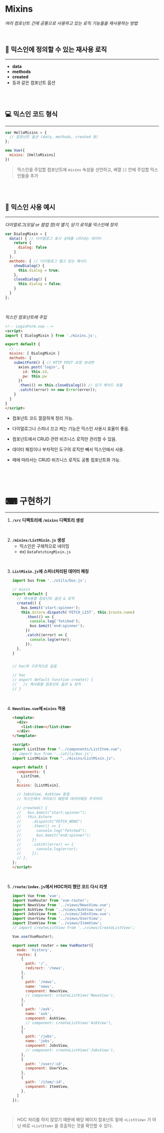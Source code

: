 # Mixins

*여러 컴포넌트 간에 공통으로 사용하고 있는 로직 기능들을 재사용하는 방법*

<br/>

## 📌 믹스인에 정의할 수 있는 재사용 로직
---

- **data**
- **methods**
- **created**
- 등과 같은 컴포넌트 옵션

<br/>
<br/>

## 💻 믹스인 코드 형식
---

```js
var HelloMixins = {
  // 컴포넌트 옵션 (data, methods, created 등)
};

new Vue({
  mixins: [HelloMixins]
})
```

> 믹스인을 주입할 컴포넌트에 `mixins` 속성을 선언하고, 
> 배열 `[]` 안에 주입할 믹스인들을 추가 

<br/>
<br/>

## 👀 믹스인 사용 예시
---

*다이얼로그(모달 or 팝업 창)의 열기, 닫기 로직을 믹스인에 정의*

```js
var DialogMixin = {
  data() { // 다이얼로그 표시 상태를 나타내는 데이터
    return {
      dialog: false
    }
  },
  methods: { // 다이얼로그 열고 닫는 메서드
    showDialog() {
      this.dialog = true;
    },
    closeDialog() {
      this.dialog = false;
    }
  }
};
```

<br/>

*믹스인 컴포넌트에 주입*

```html
<!-- LoginForm.vue -->
<script>
import { DialogMixin } from './mixins.js';

export default {
  // ..
  mixins: [ DialogMixin ]
  methods: {
    submitForm() { // HTTP POST 요청 보내면
      axios.post('login', {
        id: this.id,
        pw: this.pw
      })
      .then(() => this.closeDialog()) // 닫기 메서드 호출
      .catch((error) => new Error(error));
    }
  }
}
</script>
```

- 컴포넌트 코드 깔끔하게 정리 가능.
  
- 다이얼로그나 스피너 끄고 켜는 기능은 믹스인 사용시 효율이 좋음. 
  
- 컴포넌트에서 CRUD 관련 비즈니스 로직만 관리할 수 있음.
  
- 데이터 패칭이나 부차적인 도구의 로직만 빼서 믹스인에서 사용.
  
- 때에 따라서는 CRUD 비즈니스 로직도 공통 컴포넌트화 가능.

<br/>
<br/>
<br/>

# ⌨ 구현하기
---

1. **`/src` 디렉토리에 `/mixins` 디렉토리 생성**

<br/>

2. **`/mixins/ListMixin.js` 생성**
   - 믹스인은 구체적으로 네이밍 
   - ex) `DataFetchingMixin.js`

<br/>

3. **`ListMixin.js`에 스피너처리된 데어터 패칭**

    ```js
    import bus from '../utils/bus.js';

    // mixin
    export default {
      // 재사용할 컴포넌트 옵션 & 로직
      created() {
        bus.$emit('start:spinner');
        this.$store.dispatch('FETCH_LIST', this.$route.name)
          .then(() => {
            console.log('fetched');
            bus.$emit('end:spinner');
          })
          .catch((error) => {
            console.log(error);
          });
      },
    }


    // hoc와 구조적으로 같음

    // hoc
    // export default function create() {
    //   // 재사용할 컴포넌트 옵션 & 로직
    // }
    ```

<br/>

4. **`NewsView.vue`에 `mixins` 적용**

    ```html
    <template>
      <div>
        <list-item></list-item>
      </div>
    </template>

    <script>
    import ListItem from "../components/ListItem.vue";
    // import bus from '../utils/bus.js';
    import ListMixin from "../mixins/ListMixin.js";

    export default {
      components: {
        ListItem,
      },
      mixins: [ListMixin],

      // JobsView, AskView 동일
      // 믹스인에서 처리되기 때문에 데이터패칭 주석처리
      
      // created() {
      //   bus.$emit("start:spinner");
      //   this.$store
      //     .dispatch("FETCH_NEWS")
      //     .then(() => {
      //       console.log("fetched");
      //       bus.$emit("end:spinner");
      //     })
      //     .catch((error) => {
      //       console.log(error);
      //     });
      // },
    };
    </script>
    ```

<br/>

5. **`/route/index.js`에서 HOC처리 했던 코드 다시 리셋**

    ```js
    import Vue from 'vue';
    import VueRouter from 'vue-router';
    import NewsView from '../views/NewsView.vue';
    import AskView from '../views/AskView.vue';
    import JobsView from '../views/JobsView.vue';
    import UserView from '../views/UserView';
    import ItemView from '../views/ItemView';
    // import createListView from '../views/CreateListView';

    Vue.use(VueRouter);

    export const router = new VueRouter({
      mode: 'history',
      routes: [
        {
          path: '/',
          redirect: '/news',
        },
        {
          path: '/news',
          name: 'news',
          component: NewsView,
          // component: createListView('NewsView'),
        },
        {
          path: '/ask',
          name: 'ask',
          component: AskView,
          // component: createListView('AskView'),
        },
        {
          path: '/jobs',
          name: 'jobs',
          component: JobsView,
          // component: createListView('JobsView'),
        },
        {
          path: '/user/:id',
          component: UserView,
        },
        {
          path: '/item/:id',
          component: ItemView,
        },
      ]
    });
    ```

<br/>

> HOC 처리를 하지 않았기 때문에 해당 페이지 컴포넌트 밑에 `<ListView>` 가 아닌 바로 `<ListItem>` 을 호출하는 것을 확인할 수 있다. 